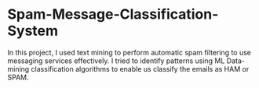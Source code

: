 # Spam-Message-Classification-System
In this project, I used text mining to perform automatic spam filtering to use messaging services effectively. I tried to identify patterns using ML Data-mining classification algorithms to enable us classify the emails as HAM or SPAM.
